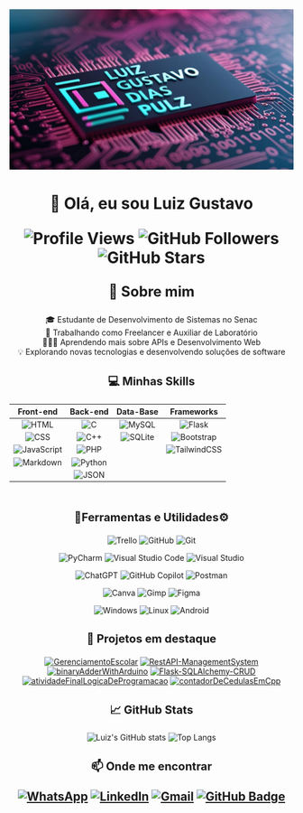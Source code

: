 <div align="center">
    <img src="./banner.jpg" alt="Banner" width="auto" />
</div>

<div align="center">
<p></p>
<h1>👋 Olá, eu sou Luiz Gustavo 

![Profile Views](https://komarev.com/ghpvc/?username=luizGDpulz&color=blue)
![GitHub Followers](https://img.shields.io/github/followers/luizGDpulz?label=Followers&style=social)
![GitHub Stars](https://img.shields.io/github/stars/luizGDpulz?style=social)

</h1>

<div align="center">
  <p style='font-weight: bold; font-size: 25px'> 🚀 Sobre mim </p>
  <p>
    🎓 Estudante de Desenvolvimento de Sistemas no Senac<br>   
    💼 Trabalhando como Freelancer e Auxiliar de Laboratório<br>
    👨🏻‍💻 Aprendendo mais sobre APIs e Desenvolvimento Web<br>  
    💡 Explorando novas tecnologias e desenvolvendo soluções de software 
    </p> 
</div>

<div align="center">

<h2></h2>
<p style='font-weight: bold; font-size: 20px'> 💻 Minhas Skills </p>

| Front-end | Back-end | Data-Base | Frameworks |
|:-:|:-:|:-:|:-:|
| ![HTML](https://img.shields.io/badge/HTML-%23E34F26.svg?logo=html5&logoColor=white) | ![C](https://img.shields.io/badge/C-00599C?logo=c&logoColor=white) | ![MySQL](https://img.shields.io/badge/MySQL-4479A1?logo=mysql&logoColor=fff) | ![Flask](https://img.shields.io/badge/Flask-000?logo=flask&logoColor=fff) |
| ![CSS](https://img.shields.io/badge/CSS-1572B6?logo=css3&logoColor=fff) | ![C++](https://img.shields.io/badge/C++-%2300599C.svg?logo=c%2B%2B&logoColor=white) | ![SQLite](https://img.shields.io/badge/SQLite-%2307405e.svg?logo=sqlite&logoColor=white) | ![Bootstrap](https://img.shields.io/badge/Bootstrap-7952B3?logo=bootstrap&logoColor=fff) |
| ![JavaScript](https://img.shields.io/badge/JavaScript-F7DF1E?logo=javascript&logoColor=000) | ![PHP](https://img.shields.io/badge/php-%23777BB4.svg?&logo=php&logoColor=white) |  | ![TailwindCSS](https://img.shields.io/badge/Tailwind%20CSS-%2338B2AC.svg?logo=tailwind-css&logoColor=white) |
| ![Markdown](https://img.shields.io/badge/Markdown-%23000000.svg?logo=markdown&logoColor=white) | ![Python](https://img.shields.io/badge/Python-3776AB?logo=python&logoColor=fff) | 
| | ![JSON](https://img.shields.io/badge/JSON-000?logo=json&logoColor=fff) |

</div>

<div align="center">
<br>
<p style='font-weight: bold; font-size: 20px'> 🔧Ferramentas e Utilidades⚙️ </p>


![Trello](https://img.shields.io/badge/Trello-0052CC?logo=trello&logoColor=fff)
![GitHub](https://img.shields.io/badge/-GitHub-333333?style=flat&logo=github)
![Git](https://img.shields.io/badge/-Git-333333?style=flat&logo=git)

![PyCharm](https://img.shields.io/badge/PyCharm-000?logo=pycharm&logoColor=fff)
![Visual Studio Code](https://custom-icon-badges.demolab.com/badge/Visual%20Studio%20Code-0078d7.svg?logo=vsc&logoColor=white)
![Visual Studio](https://custom-icon-badges.demolab.com/badge/Visual%20Studio-5C2D91.svg?&logo=visual-studio&logoColor=white)

![ChatGPT](https://img.shields.io/badge/ChatGPT-74aa9c?logo=openai&logoColor=white)
![GitHub Copilot](https://img.shields.io/badge/GitHub%20Copilot-000?logo=githubcopilot&logoColor=fff)
![Postman](https://img.shields.io/badge/-Postman-333333?style=flat&logo=postman)

![Canva](https://img.shields.io/badge/Canva-%2300C4CC.svg?&logo=Canva&logoColor=white)
![Gimp](https://img.shields.io/badge/Gimp-5C5543?logo=gimp&logoColor=white)
![Figma](https://img.shields.io/badge/Figma-F24E1E?logo=figma&logoColor=white)

![Windows](https://custom-icon-badges.demolab.com/badge/Windows-0078D6?logo=windows11&logoColor=white)
![Linux](https://img.shields.io/badge/Linux-FCC624?logo=linux&logoColor=black)
![Android](https://img.shields.io/badge/Android-3DDC84?logo=android&logoColor=white)

</div>

<div align="center">
<h2></h2>
<p style='font-weight: bold; font-size: 20px'> 🎯 Projetos em destaque</p>

[![GerenciamentoEscolar](https://github-readme-stats.vercel.app/api/pin/?username=luizGDpulz&repo=GerenciamentoEscolar&theme=radical)](https://github.com/luizGDpulz/GerenciamentoEscolar)
[![RestAPI-ManagementSystem](https://github-readme-stats.vercel.app/api/pin/?username=luizGDpulz&repo=RestAPI-ManagementSystem&theme=radical)](https://github.com/luizGDpulz/RestAPI-ManagementSystem)
[![binaryAdderWithArduino](https://github-readme-stats.vercel.app/api/pin/?username=luizGDpulz&repo=binaryAdderWithArduino&theme=radical)](https://github.com/luizGDpulz/binaryAdderWithArduino)
[![Flask-SQLAlchemy-CRUD](https://github-readme-stats.vercel.app/api/pin/?username=luizGDpulz&repo=Flask-SQLAlchemy-CRUD&theme=radical)](https://github.com/luizGDpulz/Flask-SQLAlchemy-CRUD)
[![atividadeFinalLogicaDeProgramacao](https://github-readme-stats.vercel.app/api/pin/?username=luizGDpulz&repo=atividadeFinalLogicaDeProgramacao&theme=radical)](https://github.com/luizGDpulz/atividadeFinalLogicaDeProgramacao)
[![contadorDeCedulasEmCpp](https://github-readme-stats.vercel.app/api/pin/?username=luizGDpulz&repo=contadorDeCedulasEmCpp&theme=radical)](https://github.com/luizGDpulz/contadorDeCedulasEmCpp)

</div>

<div align="center">
  <h2></h2>
  <p style='font-weight: bold; font-size: 20px'>📈 GitHub Stats</p>

![Luiz's GitHub stats](https://github-readme-stats.vercel.app/api?username=luizGDpulz&show_icons=true&theme=radical)
![Top Langs](https://github-readme-stats.vercel.app/api/top-langs/?username=luizGDpulz&layout=compact&theme=radical)

</div>

<div align="center">
  <h2><h2>
  <p style='font-weight: bold; font-size: 20px'>📫 Onde me encontrar</p>

[![WhatsApp](https://img.shields.io/badge/WhatsApp-25D366?logo=whatsapp&logoColor=white)](https://wa.me/5551992270465)
[![LinkedIn](https://custom-icon-badges.demolab.com/badge/LinkedIn-0A66C2?logo=linkedin-white&logoColor=fff)](https://www.linkedin.com/in/luizpulz)
[![Gmail](https://img.shields.io/badge/Gmail-D14836?logo=gmail&logoColor=white)](mailto:luizg.pulz@gmail.com) 
[![GitHub Badge](https://img.shields.io/badge/-luizGDpulz-333?style=flat-square&logo=GitHub&logoColor=white&link=https://github.com/luizGDpulz)](https://github.com/luizGDpulz)

</div>